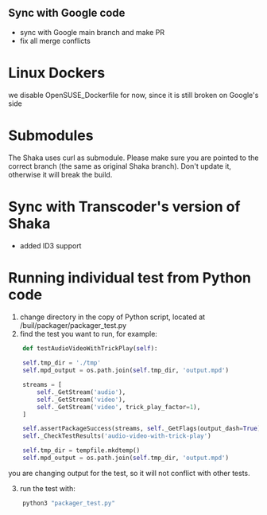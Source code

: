 ## Sync with Google code

- sync with Google main branch and make PR
- fix all merge conflicts

# Linux Dockers
we disable OpenSUSE_Dockerfile for now, since it is still broken on Google's side

# Submodules
 The Shaka uses curl as submodule. Please make sure you are pointed to the correct branch (the same as original Shaka branch). Don't update it, otherwise it will break the build.

# Sync with Transcoder's version of Shaka
 - added ID3 support
 
# Running individual test from Python code

1. change directory in the copy of Python script, located at /buil/packager/packager_test.py
2. find the test you want to run, for example:
```python
    def testAudioVideoWithTrickPlay(self):
    
    self.tmp_dir = './tmp'
    self.mpd_output = os.path.join(self.tmp_dir, 'output.mpd')

    streams = [
        self._GetStream('audio'),
        self._GetStream('video'),
        self._GetStream('video', trick_play_factor=1),
    ]

    self.assertPackageSuccess(streams, self._GetFlags(output_dash=True))
    self._CheckTestResults('audio-video-with-trick-play')

    self.tmp_dir = tempfile.mkdtemp()
    self.mpd_output = os.path.join(self.tmp_dir, 'output.mpd')

```
you are changing output for the test, so it will not conflict with other tests.

3. run the test with:

```bash
    python3 "packager_test.py"
```
